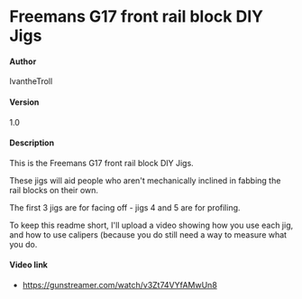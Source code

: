 # Freemans G17 front rail block DIY Jigs

#### Author
IvantheTroll

#### Version
1.0

#### Description

This is the Freemans G17 front rail block DIY Jigs.

These jigs will aid people who aren't mechanically inclined in fabbing the rail blocks on their own.

The first 3 jigs are for facing off - jigs 4 and 5 are for profiling.

To keep this readme short, I'll upload a video showing how you use each jig, and how to use calipers (because you do still need a way to measure what you do.

#### Video link
* https://gunstreamer.com/watch/v3Zt74VYfAMwUn8
